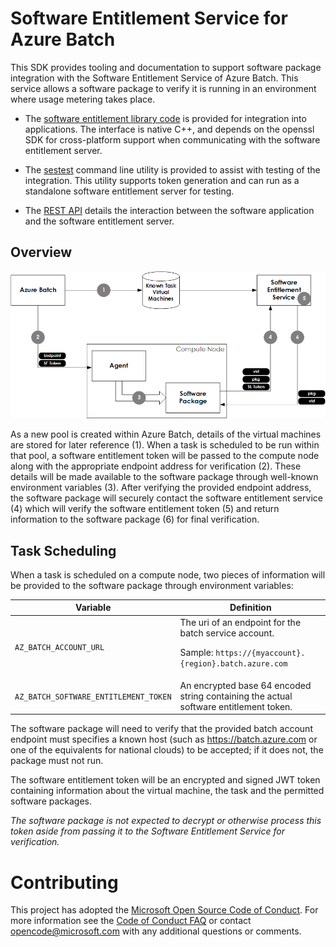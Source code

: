# Software Entitlement Service for Azure Batch

This SDK provides tooling and documentation to support software package integration with the Software Entitlement Service of Azure Batch. This service allows a software package to verify it is running in an environment where usage metering takes place.

* The [software entitlement library code](src/Microsoft.Azure.Batch.SoftwareEntitlement.Client.Native) is provided for integration into applications.  The interface is native C++, and depends on the openssl SDK for cross-platform support when communicating with the software entitlement server. 

* The [sestest](src/sestest) command line utility is provided to assist with testing of the integration. This utility supports token generation and can run as a standalone software entitlement server for testing.

* The [REST API](src/Microsoft.Azure.Batch.SoftwareEntitlement.Server) details the interaction between the software application and the software entitlement server.

## Overview

<img src="img/interaction.png">

As a new pool is created within Azure Batch, details of the virtual machines are stored for later reference (1). When a task is scheduled to be run within that pool, a software entitlement token will be passed to the compute node along with the appropriate endpoint address for verification (2). These details will be made available to the software package through well-known environment variables (3). After verifying the provided endpoint address, the software package will securely contact the software entitlement service (4) which will verify the software entitlement token (5) and return information to the software package (6) for final verification.

## Task Scheduling

When a task is scheduled on a compute node, two pieces of information will be provided to the software package through environment variables:

| Variable                              | Definition                                                                                                        |
| ------------------------------------- | ----------------------------------------------------------------------------------------------------------------- |
| `AZ_BATCH_ACCOUNT_URL`                | The uri of an endpoint for the batch service account. <p/> Sample: `https://{myaccount}.{region}.batch.azure.com` |
| `AZ_BATCH_SOFTWARE_ENTITLEMENT_TOKEN` | An encrypted base 64 encoded string containing the actual software entitlement token.                             |

The software package will need to verify that the provided batch account endpoint must specifies a known host (such as https://batch.azure.com or one of the equivalents for national clouds) to be accepted; if it does not, the package must not run.

The software entitlement token will be an encrypted and signed JWT token containing information about the virtual machine, the task and the permitted software packages.

*The software package is not expected to decrypt or otherwise process this token aside from passing it to the Software Entitlement Service for verification.*

# Contributing

This project has adopted the [Microsoft Open Source Code of Conduct](https://opensource.microsoft.com/codeofconduct/). For more information see the [Code of Conduct FAQ](https://opensource.microsoft.com/codeofconduct/faq/) or contact [opencode@microsoft.com](mailto:opencode@microsoft.com) with any additional questions or comments.
